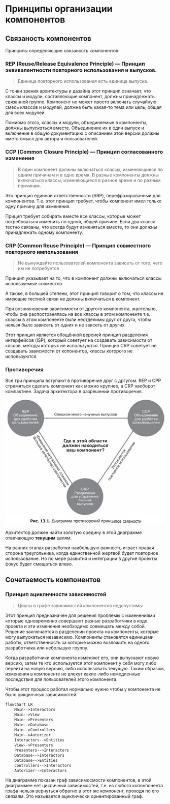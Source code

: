 # Принципы организации компонентов

## Связаность компонентов

Принципы определяющие связаность компонентов:

### REP (Reuse/Release Equivalence Principle) — Принцип эквивалентности повторного использования и выпусков.

>Единица повторного использования есть единица выпуска.

С точки зрения архитектуры и дазайна этот принцип означает, что классы и модули, составляющие компонент, должны принадлежать связанной группе. Компонент не может просто включать случайную смесь классов и модулей, должна быть какая-то тема или цель, общая для всех модулей.

Помиомо этого, классы и модули, объединяемые в компоненты, должны _выпускаться_ вместе. Объединение их в один выпуск и включение в общую документацию с описанием этой версии должны иметь смысл для автора и пользователей.

### CCP (Common Closure Principle) — Принцип согласованного изменения

>В один компонент должны включаться классы, изменяющиеся по одним причинам и в одно время. В разные компоненты должны включаться классы, изменяющиеся в разное время и по разным причинам.

Это принцип единной ответственности (SRP), перефразированный для компонентов. Т.е. этот принцип требует, чтобы компонент имел только одну причину для изменения.

Прицип требует собирать вместе все классы, которые может потребоваться изменить по одной, общей причине. Если два класса тестно связаны, что всегда будут изменяться вместе, то они должны принадлежать одному компоненту.

### CRP (Common Reuse Principle) — Принцип совместного повторного импользования

>Не вынуждайте пользователей компонента зависеть от того, чего им не потребуется

Принцип указывает на то, что в компонент должны включаться классы используемые совместно.

А также, в большей степени, этот принцип говорит о том, что классы не имеющие тестной связи не должны включаться в компонент.

При возникновении зависимости от другого компонента, жалтельно, чтобы она распостранялась на все классы в этом компоненте т.е. классы в этом компоненте были неотделимы друг от друга, чтобы нельзя было зависеть от одних и не звисеть от других.

Этот принцип является обощённой версией принцип разделения интерфейсов (ISP), который советует на создавать зависимости от клссов, методы которых не используются. Принцип CRP советует не создавать зависмости от копонентов, классы которого не используются.

### Противоречия

Все три принципа вступают в противоречие друг с дргугом. REP и CPP стремяться сделать компонент как можно крупнее, а CRP наоборот компактнее. Задача архитектора в разрешении противоречия.

![Диаграмма противоречий приципов связаности](img/controversies_connectivity.png)

Архитектор должен найти золотую средину в этой диаграмме отвечающую **текущим** целям.

На ранних этапах разработки наибольшую важность играет правая сторона треугольника, когда единственной жертвой будет повторное использование. Но по мере развития и интеграции в другие проекты фокус будет смещаться влево.

## Сочетаемость компонентов

### Принцип ацикличности зависимостей

> Циклы в графе зависимостей компонентов недопустимы

Этот принцип предназначен для решения проблемы с изменениями которые одновременно совершают разные разработчики в коде проекта и эти изменения необходимо совмещать между собой. Решение заключается в разделении проекта на компоненты, которые могу выпускаться независимо. Компоненты становятся единицами работы, ответственность за которые можно возложить на одного разработчика или небольшую группу.

Когда разработчики компонента изменяют его, они выпускают новую версию, затем те кто используется этот компонент у себя могу либо перейти на новую версию, либо использовать текущую. Таким образом, изменения в компоненте не влекут какие-либо немедленные последствия для пользователей этого компонента.

Чтобы этот процесс работал нормально нужно чтобы у компонента не было цикцилчных зависимостей.

```mermaid
flowchart LR
    Main-->Interactors
    Main-->View
    Main-->Presenters
    Main-->Database
    Main-->Controllers
    Main-->Autorizer
    Interactors-->Entities
    View-->Presenters
    Presenters-->Interactors
    Database-->Interactors
    Database-->Entities
    Controllers-->Interactors
    Autorizer-->Interactors
```

На диаграмме показан граф зависимосмости компонентов, в этой диаграммен нет цикличный зависимостей, т.е. из любого копонпонента графа нельзя вернуться обратно в этот же компонент, проходя по его связаям. Это называется ациклически ориентированный граф.
